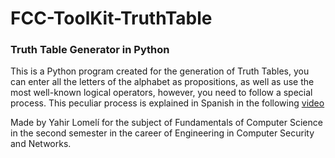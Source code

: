 # FCC-ToolKit-TruthTable
### Truth Table Generator in Python

This is a Python program created for the generation of Truth Tables, you can enter all the letters of the alphabet as propositions, as well as use the most well-known logical operators, however, you need to follow a special process. This peculiar process is explained in Spanish in the following [video](https://youtu.be/ZLldIymuSnI)

Made by Yahir Lomelí for the subject of Fundamentals of Computer Science in the second semester in the career of Engineering in Computer Security and Networks.
